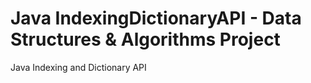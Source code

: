 # Java IndexingDictionaryAPI - Data Structures & Algorithms Project

Java Indexing and Dictionary API
